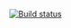 [![Build status](https://ci.appveyor.com/api/projects/status/tvnfg68xn6bw75lf?svg=true)](https://ci.appveyor.com/project/AlekseiMilenko/aqa-2-1)
